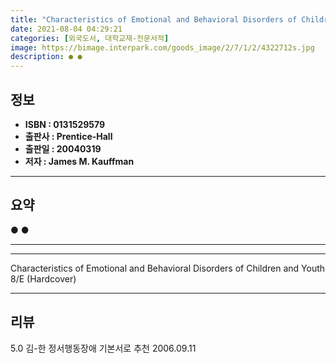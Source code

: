 ```yaml
---
title: "Characteristics of Emotional and Behavioral Disorders of Children and Youth 8/E (Hardcover)"
date: 2021-08-04 04:29:21
categories: [외국도서, 대학교재-전문서적]
image: https://bimage.interpark.com/goods_image/2/7/1/2/4322712s.jpg
description: ● ●
---
```


## **정보**

- **ISBN : 0131529579**
- **출판사 : Prentice-Hall**
- **출판일 : 20040319**
- **저자 : James M. Kauffman**

------



## **요약**

●  ●  

------



------


Characteristics of Emotional and Behavioral Disorders of Children and Youth 8/E (Hardcover) 

------


## **리뷰** 

5.0 김-한 정서행동장애 기본서로 추천 2006.09.11 <br/>